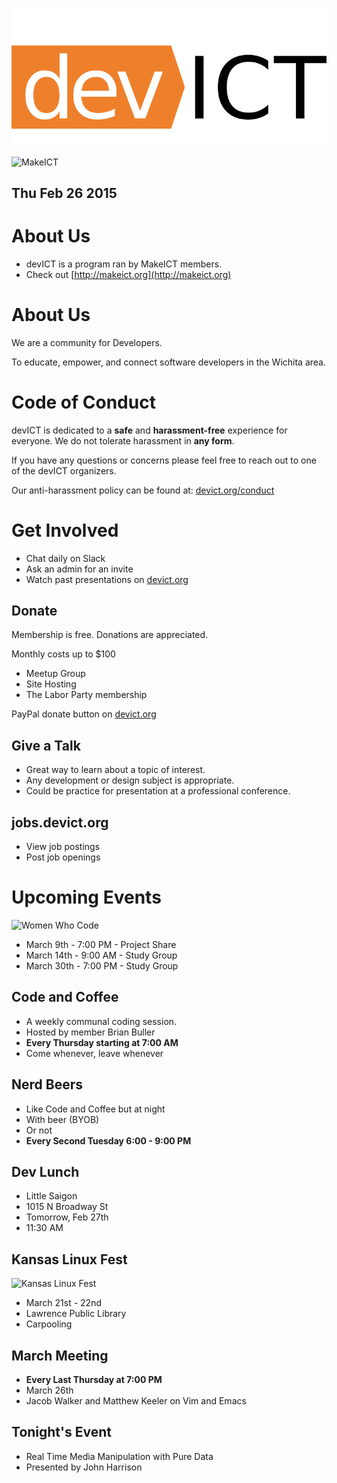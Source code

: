 ![devICT](https://raw.githubusercontent.com/devict/Graphics/master/devict-logo.png)

![MakeICT](http://makeict.org/wp-content/uploads/2013/03/MakeICT-Logo-web.png)
## Thu Feb 26 2015



# About Us
* devICT is a program ran by MakeICT members.
* Check out [http://makeict.org](http://makeict.org)


# About Us
We are a community for Developers.

To educate, empower, and connect software developers in the Wichita area.


# Code of Conduct
devICT is dedicated to a **safe** and **harassment-free** experience for
everyone. We do not tolerate harassment in **any form**.

If you have any questions or concerns please feel free to reach out to one
of the devICT organizers.

Our anti-harassment policy can be found at:
[devict.org/conduct](https://devict.org/conduct)



# Get Involved
* Chat daily on Slack
 * Ask an admin for an invite
* Watch past presentations on [devict.org](http://devict.org)


## Donate
Membership is free. Donations are appreciated.

Monthly costs up to $100

* Meetup Group
* Site Hosting
* The Labor Party membership

PayPal donate button on [devict.org](http://devict.org)


## Give a Talk
* Great way to learn about a topic of interest.
* Any development or design subject is appropriate.
* Could be practice for presentation at a professional conference.


## jobs.devict.org
* View job postings
* Post job openings



# Upcoming Events


<img src="http://photos4.meetupstatic.com/photos/event/3/0/4/0/highres_330252352.jpeg" width="680" height="227" alt="Women Who Code"/>

* March 9th - 7:00 PM - Project Share
* March 14th - 9:00 AM - Study Group
* March 30th - 7:00 PM - Study Group


## Code and Coffee
* A weekly communal coding session.
* Hosted by member Brian Buller
* **Every Thursday starting at 7:00 AM**
* Come whenever, leave whenever


## Nerd Beers
* Like Code and Coffee but at night
* With beer (BYOB)
* Or not
* **Every Second Tuesday 6:00 - 9:00 PM**


## Dev Lunch
* Little Saigon
* 1015 N Broadway St
* Tomorrow, Feb 27th
* 11:30 AM


## Kansas Linux Fest
<img src="http://www.kansaslinuxfest.us/images/klf15logo_twitter_white.png" alt="Kansas Linux Fest" />

* March 21st - 22nd
* Lawrence Public Library
* Carpooling


## March Meeting
* **Every Last Thursday at 7:00 PM**
 * March 26th
* Jacob Walker and Matthew Keeler on Vim and Emacs



## Tonight's Event
* Real Time Media Manipulation with Pure Data
* Presented by John Harrison
